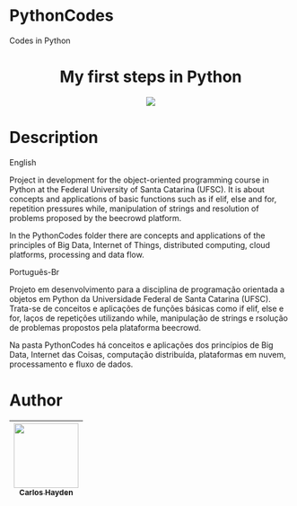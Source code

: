 
# PythonCodes
Codes in Python



<h1 align="center"> My first steps in Python </h1>



<p align="center">
<img src="http://img.shields.io/static/v1?label=STATUS&message=EM%20DESENVOLVIMENTO&color=GREEN&style=for-the-badge"/>
</p>

# Description

English

Project in development for the object-oriented programming course in Python at the Federal University of Santa Catarina (UFSC).
It is about concepts and applications of basic functions such as if elif, else and for, repetition pressures while, manipulation of strings and resolution of problems proposed by the beecrowd platform.

In the PythonCodes folder there are concepts and applications of the principles of Big Data, Internet of Things, distributed computing, cloud platforms, processing and data flow.



Português-Br

Projeto em desenvolvimento para a disciplina de programação orientada a objetos em Python da Universidade Federal de Santa Catarina (UFSC).
Trata-se de conceitos e aplicações de funções básicas como if elif, else e for, laços de repetições utilizando while, manipulação de strings e rsolução de problemas propostos pela plataforma beecrowd.


Na pasta PythonCodes há conceitos e aplicações dos princípios de Big Data, Internet das Coisas, computação distribuída, plataformas em nuvem, processamento e fluxo de dados.




# Author

| [<img src="https://avatars.githubusercontent.com/u/79289647?v=4" width=115><br><sub>Carlos Hayden</sub>](https://github.com/JunhaumHayden) |
| :---: |
